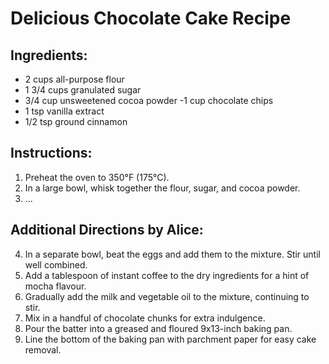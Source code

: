 # Delicious Chocolate Cake Recipe

## Ingredients:
- 2 cups all-purpose flour
- 1 3/4 cups granulated sugar
- 3/4 cup unsweetened cocoa powder
-1 cup chocolate chips
- 1 tsp vanilla extract
- 1/2 tsp ground cinnamon

## Instructions:
1. Preheat the oven to 350°F (175°C).
2. In a large bowl, whisk together the flour, sugar, and cocoa powder.
3. ...

## Additional Directions by Alice:
4. In a separate bowl, beat the eggs and add them to the mixture. Stir until well combined.
5. Add a tablespoon of instant coffee to the dry ingredients for a hint of mocha flavour.
6. Gradually add the milk and vegetable oil to the mixture, continuing to stir.
7. Mix in a handful of chocolate chunks for extra indulgence.
8. Pour the batter into a greased and floured 9x13-inch baking pan.
9. Line the bottom of the baking pan with parchment paper for easy cake removal.